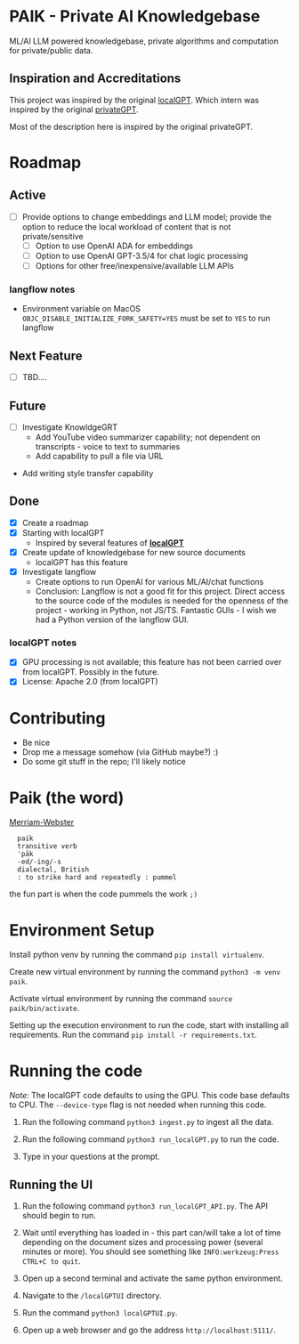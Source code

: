 <!-- markdownlint front_matter_title="" -->

# PAIK - Private AI Knowledgebase

ML/AI LLM powered knowledgebase, private algorithms and computation for private/public data.

## Inspiration and Accreditations

This project was inspired by the original [localGPT](https://github.com/PromtEngineer/localGPT). Which intern was inspired by the original [privateGPT](https://github.com/imartinez/privateGPT).

Most of the description here is inspired by the original privateGPT.

# Roadmap

## Active

- [ ] Provide options to change embeddings and LLM model; provide the option to reduce the local workload of content that is not private/sensitive
  - [ ] Option to use OpenAI ADA for embeddings
  - [ ] Option to use OpenAI GPT-3.5/4 for chat logic processing
  - [ ] Options for other free/inexpensive/available LLM APIs

### langflow notes

- Environment variable on MacOS `OBJC_DISABLE_INITIALIZE_FORK_SAFETY=YES` must be set to `YES` to run langflow

## Next Feature

- [ ] TBD....

## Future

- [ ] Investigate KnowldgeGRT
  - Add YouTube video summarizer capability; not dependent on transcripts - voice to text to summaries
  - Add capability to pull a file via URL
- Add writing style transfer capability

## Done

- [X] Create a roadmap
- [X] Starting with localGPT
  - Inspired by several features of [**localGPT**](<https://github.com/PromtEngineer/localGPT>)
- [X] Create update of knowledgebase for new source documents
  - localGPT has this feature
- [X] Investigate langflow
  - Create options to run OpenAI for various ML/AI/chat functions
  - Conclusion: Langflow is not a good fit for this project. Direct access to the source code of the modules is needed for the openness of the project - working in Python, not JS/TS. Fantastic GUIs - I wish we had a Python version of the langflow GUI. 

### localGPT notes

- [X] GPU processing is not available; this feature has not been carried over from localGPT. Possibly in the future.
- [X] License: Apache 2.0 (from localGPT)

# Contributing

- Be nice
- Drop me a message somehow (via GitHub maybe?) :)
- Do some git stuff in the repo; I'll likely notice

# Paik (the word)

[Merriam-Webster](<https://www.merriam-webster.com/dictionary/paik>)

  ```text
    paik
    transitive verb
    ˈpāk
    -ed/-ing/-s
    dialectal, British
    : to strike hard and repeatedly : pummel
  ```

the fun part is when the code pummels the work ```;)```

# Environment Setup

Install python venv by running the command `pip install virtualenv`.

Create new virtual environment by running the command `python3 -m venv paik`.

Activate virtual environment by running the command `source paik/bin/activate`. 

Setting up the execution environment to run the code, start with installing all requirements. Run the command `pip install -r requirements.txt`.

# Running the code

*Note:* The localGPT code defaults to using the GPU. This code base defaults to CPU. The `--device-type` flag is not needed when running this code. 

1. Run the following command `python3 ingest.py` to ingest all the data.

2. Run the following command `python3 run_localGPT.py` to run the code.

3. Type in your questions at the prompt.

## Running the UI

1. Run the following command `python3 run_localGPT_API.py`. The API should begin to run.

2. Wait until everything has loaded in - this part can/will take a lot of time depending on the document sizes and processing power (several minutes or more). You should see something like `INFO:werkzeug:Press CTRL+C to quit`.

3. Open up a second terminal and activate the same python environment.

4. Navigate to the `/localGPTUI` directory.

5. Run the command `python3 localGPTUI.py`.

6. Open up a web browser and go the address `http://localhost:5111/`.

